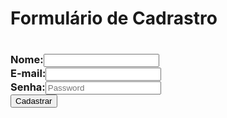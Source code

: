 
<!DOCTYPE html>
<html lang="pt-br">
<head>
    <meta charset="UTF-8">
    <meta name="viewport" content="width=device-width, initial-scale=1.0">
    <title>Formulário</title>
</head>
<body>
    <h1>Formulário de Cadrastro<h1>
<h3>
    <label for="Nome"> Nome:<input text="Name" type="Nome"> 
    <br>
    <label for="E-mail"> E-mail:<input text="E-mail" type="E-mail">
    <br>
    <label for="Senha"> Senha:<input text="password" placeholder="Password">
    <br>
    <button>Cadastrar</button>
</h3>
</body>
</html>     
